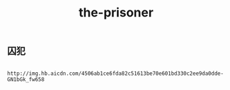 ﻿---
layout: default
title: the-prisoner
---
## 囚犯
```

http://img.hb.aicdn.com/4506ab1ce6fda82c51613be70e601bd330c2ee9da0dde-GN1bGk_fw658

```

